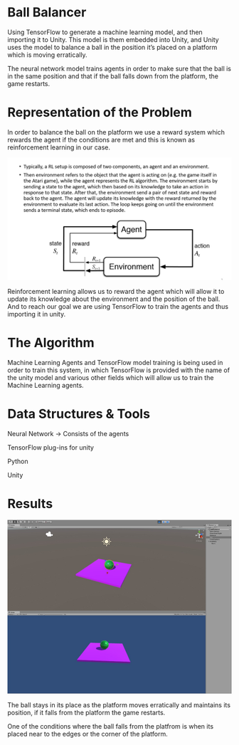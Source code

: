 # Ball Balancer
Using TensorFlow to generate a machine learning model, and then importing it to Unity. This model is them embedded into Unity, and Unity uses the model to balance a ball in the position it’s placed on a platform which is moving erratically.

The neural network model trains agents in order to make sure that the ball is in the same position and that if the ball falls down from the platform, the game restarts. 

# Representation of the Problem

In order to balance the ball on the platform we use a reward system which rewards the agent if the conditions are met and this is known as reinforcement learning in our case.

![REP](images/Picture1.png)

Reinforcement learning allows us to reward the agent which will allow it to update its knowledge about the environment and the position of the ball. And to reach our goal we are using TensorFlow to train the agents and thus importing it in unity. 

# The Algorithm

Machine Learning Agents and TensorFlow model training is being used in order to train this system, in which TensorFlow is provided with the name of the unity model and various other fields which will allow us to train the Machine Learning agents.

# Data Structures & Tools
Neural Network -> Consists of the agents 

TensorFlow plug-ins for unity

Python

Unity

# Results

![RES](images/Picture2.png)

The ball stays in its place as the platform moves erratically and maintains its position, if it falls from the platform the game restarts. 

One of the conditions where the ball falls from the platfrom is when its placed near to the edges or the corner of the platform.
